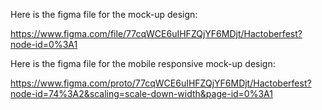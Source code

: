 Here is the figma file for the mock-up design:

https://www.figma.com/file/77cqWCE6uIHFZQjYF6MDjt/Hactoberfest?node-id=0%3A1

Here is the figma file for the mobile responsive mock-up design: 

https://www.figma.com/proto/77cqWCE6uIHFZQjYF6MDjt/Hactoberfest?node-id=74%3A2&scaling=scale-down-width&page-id=0%3A1
